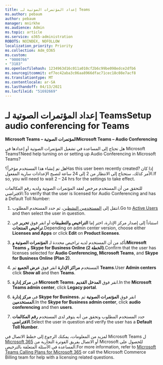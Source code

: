 ```yaml
---
title: إعداد المؤتمرات الصوتية لـ Teams
ms.author: pebaum
author: pebaum
manager: mnirkhe
ms.audience: Admin
ms.topic: article
ms.service: o365-administration
ROBOTS: NOINDEX, NOFOLLOW
localization_priority: Priority
ms.collection: Adm_O365
ms.custom:
- "9000766"
- "3183"
ms.openlocfilehash: 1234963d16c011a010cf2b6c99be098edce2dfb6
ms.sourcegitcommit: ef7ec42aba3c06aa8966dfac71cec18c08e7acf8
ms.translationtype: MT
ms.contentlocale: ar-SA
ms.lasthandoff: 04/13/2021
ms.locfileid: "51692669"
---
```

# <a name="setup-audio-conferencing-for-teams"></a><span data-ttu-id="133ce-102">إعداد المؤتمرات الصوتية لـ Teams</span><span class="sxs-lookup"><span data-stu-id="133ce-102">Setup audio conferencing for Teams</span></span>

<span data-ttu-id="133ce-103">**Microsoft Teams – المؤتمرات الصوتية**</span><span class="sxs-lookup"><span data-stu-id="133ce-103">**Microsoft Teams – Audio Conferencing**</span></span>

<span data-ttu-id="133ce-104">هل تحتاج إلى المساعدة في تشغيل المؤتمرات الصوتية أو إعدادها في Microsoft Teams؟</span><span class="sxs-lookup"><span data-stu-id="133ce-104">Need help turning on or setting up Audio Conferencing in Microsoft Teams?</span></span>

<span data-ttu-id="133ce-105">هل تم إنشاء هذا المستخدم مؤخراً؟</span><span class="sxs-lookup"><span data-stu-id="133ce-105">Has this user been recently created?</span></span>  <span data-ttu-id="133ce-106">إذا كان الأمر كذلك، ستحتاج إلى الانتظار من 2 إلى 24 ساعة لتصبح الإعدادات سارية المفعول.</span><span class="sxs-lookup"><span data-stu-id="133ce-106">If so, you will need to wait 2 – 24 hrs for the settings to take effect.</span></span>

<span data-ttu-id="133ce-107">للتحقق من أن المستخدم مرخص لعقد المؤتمرات الصوتية ولديه رقم المكالمات الافتراضي:</span><span class="sxs-lookup"><span data-stu-id="133ce-107">To verify that the user is licensed for Audio Conferencing and has a Default Toll Number:</span></span>

1. <span data-ttu-id="133ce-108">انتقل إلى [المستخدمين النشطين](https://admin.microsoft.com/Adminportal/Home?source=applauncher#/users)، ثم حدد المستخدم المطلوب.</span><span class="sxs-lookup"><span data-stu-id="133ce-108">Go to [Active Users](https://admin.microsoft.com/Adminportal/Home?source=applauncher#/users) and then select the user in question.</span></span>

2. <span data-ttu-id="133ce-109">استناداً إلى إصدار مركز الإدارة، اختر إما **التراخيص والتطبيقات** أو انقر فوق **تحرير** في **تراخيص المنتجات**.</span><span class="sxs-lookup"><span data-stu-id="133ce-109">Depending on admin center version, choose either **Licenses and Apps** or click **Edit** on **Product licenses**.</span></span>

3. <span data-ttu-id="133ce-110">تأكد من أن المستخدم لديه تراخيص محددة لـ **المؤتمرات الصوتية وMicrosoft Teams** و **Skype for Business Online (الخطة 2)**.</span><span class="sxs-lookup"><span data-stu-id="133ce-110">Confirm that the user has licenses selected for **Audio Conferencing, Microsoft Teams**, and **Skype for Business Online (Plan 2)**.</span></span>

4. <span data-ttu-id="133ce-111">المستخدم **مراكز الإدارة** انقر فوق **عرض الجميع** ثم **Teams**.</span><span class="sxs-lookup"><span data-stu-id="133ce-111">User **Admin centers** click **Show all** and then **Teams**.</span></span>

5. <span data-ttu-id="133ce-112">في **مركز إدارة Microsoft Teams**، انقر فوق **المدخل القديم**.</span><span class="sxs-lookup"><span data-stu-id="133ce-112">In the **Microsoft Teams admin center**, click **Legacy portal**.</span></span>

6. <span data-ttu-id="133ce-113">في **مركز إدارة Skype for Business**، انقر فوق **المؤتمرات الصوتية** ثم **المستخدمين**.</span><span class="sxs-lookup"><span data-stu-id="133ce-113">In the **Skype for Business admin center**, click **audio conferencing** and then **users**.</span></span>

7. <span data-ttu-id="133ce-114">حدد المستخدم المطلوب وتحقق من أنه يتوفر لدى المستخدم **رقم المكالمات الافتراضي**.</span><span class="sxs-lookup"><span data-stu-id="133ce-114">Select the user in question and verify the user has a **Default Toll Number**.</span></span>

<span data-ttu-id="133ce-115">لمزيد من المعلومات، يمكنك الرجوع إلى خطط الاتصال في Microsoft Teams ل [Microsoft 365](https://docs.microsoft.com/microsoftteams/calling-plans-for-office-365) أو الاتصال بفريق الفوترة التجارية من Microsoft للحصول على المساعدة في الأسئلة المتعلقة بالترخيص.</span><span class="sxs-lookup"><span data-stu-id="133ce-115">For more information, refer to [Microsoft Teams Calling Plans for Microsoft 365](https://docs.microsoft.com/microsoftteams/calling-plans-for-office-365) or call the Microsoft Commerce Billing team for help with a licensing related questions.</span></span>